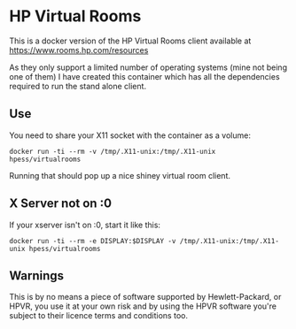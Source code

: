 # HP Virtual Rooms
This is a docker version of the HP Virtual Rooms client available at https://www.rooms.hp.com/resources

As they only support a limited number of operating systems (mine not being one of them) I have created this container which has all the dependencies required to run the stand alone client.

## Use
You need to share your X11 socket with the container as a volume:
```
docker run -ti --rm -v /tmp/.X11-unix:/tmp/.X11-unix hpess/virtualrooms
```
Running that should pop up a nice shiney virtual room client.

## X Server not on :0
If your xserver isn't on :0, start it like this:
```
docker run -ti --rm -e DISPLAY:$DISPLAY -v /tmp/.X11-unix:/tmp/.X11-unix hpess/virtualrooms
```
## Warnings
This is by no means a piece of software supported by Hewlett-Packard, or HPVR, you use it at your own risk and by using the HPVR software you're subject to their licence terms and conditions too.
